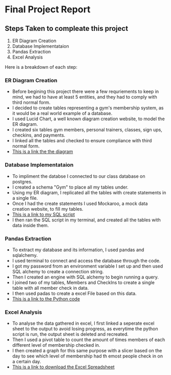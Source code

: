 # Final Project Report

## Steps Taken to compleate this project
1. ER Diagram Creation
2. Database Implementataion
3. Pandas Extraction
4. Excel Analysis

Here is a breakdown of each step:

### ER Diagram Creation
- Before begining this project there were a few requriements to keep in mind, we had to have at least 5 entities, and they had to comply with third normal form.
- I decided to create tables representing a gym's membership system, as it would be a real world example of a database.
- I used Lucid Chart, a well known diagram creation website, to model the ER diagram.
- I created six tables gym members, personal trainers, classes, sign ups, checkins, and payments.
- I linked all the tables and checked to ensure compliance with third normal form.
- [This is a link the the diagram](https://github.com/aelliott26/ITE140/blob/main/FinalProject/ERD.png)

### Database Implementataion
- To impliment the databse I connected to our class database on postgres.
- I created a schema "Gym" to place all my tables under.
- Using my ER diagram, I replicated all the tables with create statements in a single file.
- Once I had the create statements I used Mockaroo, a mock data creation website, to fill my tables.
- [This is a link to my SQL script](https://github.com/aelliott26/ITE140/blob/main/FinalProject/Final.sql)
- I then ran the SQL script in my terminal, and created all the tables with data inside them.

### Pandas Extraction
- To extract my database and its information, I used pandas and sqlalchemy.
- I used terminal to connect and access the database through the code.
- I got my password from an environment variable I set up and then used SQL alchemy to create a connection string.
- Then I created an engine with SQL alchemy to begin running a query.
- I joined two of my tables, Members and CheckIns to create a single table with all member check in data.
- I then used padas to create a excel File based on this data.
- [This is a link to the Python code](https://github.com/aelliott26/ITE140/blob/main/FinalProject/PythonScript.py)

### Excel Analysis
- To analyse the data gathered in excel, I first linked a seperate excel sheet to the output to avoid losing progress, as everytime the python script is run, the output sheet is deleted and recreated.
- Then I used a pivot table to count the amount of times members of each different level of membership checked in. 
- I then created a graph for this same purpose with a slicer based on the day to see which level of membership had th emost people check in on a certain day.
- [This is a link to download the Excel Spreadsheet](https://github.com/aelliott26/ITE140/blob/main/FinalProject/Final_Project.xlsx)